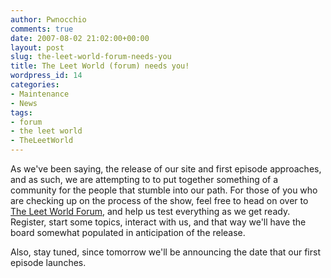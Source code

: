```yaml
---
author: Pwnocchio
comments: true
date: 2007-08-02 21:02:00+00:00
layout: post
slug: the-leet-world-forum-needs-you
title: The Leet World (forum) needs you!
wordpress_id: 14
categories:
- Maintenance
- News
tags:
- forum
- the leet world
- TheLeetWorld
---
```


As we've been saying, the release of our site and first episode approaches, and as such, we are attempting to to put together something of a community for the people that stumble into our path.  For those of you who are checking up on the process of the show, feel free to head on over to [The Leet World Forum](http://www.smoothfewfilms.com/forum), and help us test everything as we get ready.  Register, start some topics, interact with us, and that way we'll have the board somewhat populated in anticipation of the release.

Also, stay tuned, since tomorrow we'll be announcing the date that our first episode launches.

